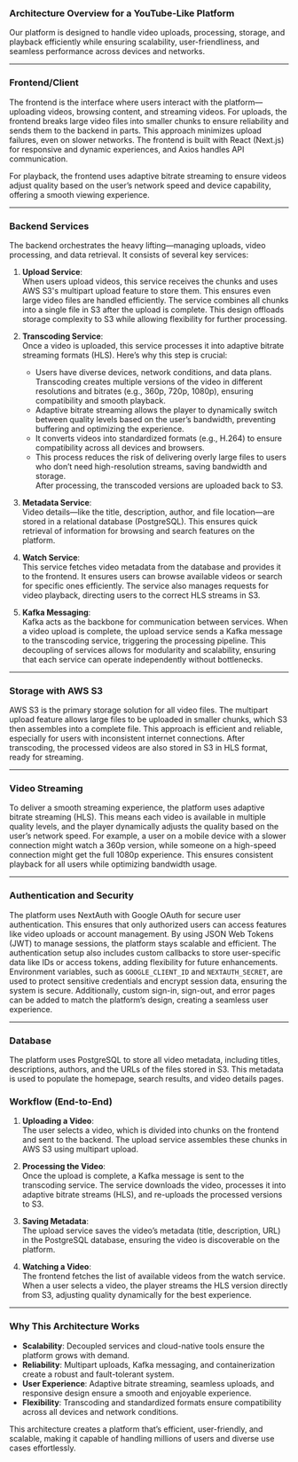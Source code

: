 ### **Architecture Overview for a YouTube-Like Platform**

Our platform is designed to handle video uploads, processing, storage, and playback efficiently while ensuring scalability, user-friendliness, and seamless performance across devices and networks.

---

### **Frontend/Client**  
The frontend is the interface where users interact with the platform—uploading videos, browsing content, and streaming videos. For uploads, the frontend breaks large video files into smaller chunks to ensure reliability and sends them to the backend in parts. This approach minimizes upload failures, even on slower networks. The frontend is built with React (Next.js) for responsive and dynamic experiences, and Axios handles API communication. 

For playback, the frontend uses adaptive bitrate streaming to ensure videos adjust quality based on the user’s network speed and device capability, offering a smooth viewing experience.

---

### **Backend Services**  
The backend orchestrates the heavy lifting—managing uploads, video processing, and data retrieval. It consists of several key services:

1. **Upload Service**:  
   When users upload videos, this service receives the chunks and uses AWS S3's multipart upload feature to store them. This ensures even large video files are handled efficiently. The service combines all chunks into a single file in S3 after the upload is complete. This design offloads storage complexity to S3 while allowing flexibility for further processing.

2. **Transcoding Service**:  
   Once a video is uploaded, this service processes it into adaptive bitrate streaming formats (HLS). Here’s why this step is crucial:  
   - Users have diverse devices, network conditions, and data plans. Transcoding creates multiple versions of the video in different resolutions and bitrates (e.g., 360p, 720p, 1080p), ensuring compatibility and smooth playback.  
   - Adaptive bitrate streaming allows the player to dynamically switch between quality levels based on the user’s bandwidth, preventing buffering and optimizing the experience.  
   - It converts videos into standardized formats (e.g., H.264) to ensure compatibility across all devices and browsers.  
   - This process reduces the risk of delivering overly large files to users who don’t need high-resolution streams, saving bandwidth and storage.  
   After processing, the transcoded versions are uploaded back to S3.

3. **Metadata Service**:  
   Video details—like the title, description, author, and file location—are stored in a relational database (PostgreSQL). This ensures quick retrieval of information for browsing and search features on the platform.

4. **Watch Service**:  
   This service fetches video metadata from the database and provides it to the frontend. It ensures users can browse available videos or search for specific ones efficiently. The service also manages requests for video playback, directing users to the correct HLS streams in S3.

5. **Kafka Messaging**:  
   Kafka acts as the backbone for communication between services. When a video upload is complete, the upload service sends a Kafka message to the transcoding service, triggering the processing pipeline. This decoupling of services allows for modularity and scalability, ensuring that each service can operate independently without bottlenecks.

---

### **Storage with AWS S3**  
AWS S3 is the primary storage solution for all video files. The multipart upload feature allows large files to be uploaded in smaller chunks, which S3 then assembles into a complete file. This approach is efficient and reliable, especially for users with inconsistent internet connections. After transcoding, the processed videos are also stored in S3 in HLS format, ready for streaming.

---

### **Video Streaming**  
To deliver a smooth streaming experience, the platform uses adaptive bitrate streaming (HLS). This means each video is available in multiple quality levels, and the player dynamically adjusts the quality based on the user’s network speed. For example, a user on a mobile device with a slower connection might watch a 360p version, while someone on a high-speed connection might get the full 1080p experience. This ensures consistent playback for all users while optimizing bandwidth usage.

---

### **Authentication and Security**  
The platform uses NextAuth with Google OAuth for secure user authentication. This ensures that only authorized users can access features like video uploads or account management. By using JSON Web Tokens (JWT) to manage sessions, the platform stays scalable and efficient. The authentication setup also includes custom callbacks to store user-specific data like IDs or access tokens, adding flexibility for future enhancements. Environment variables, such as `GOOGLE_CLIENT_ID` and `NEXTAUTH_SECRET`, are used to protect sensitive credentials and encrypt session data, ensuring the system is secure. Additionally, custom sign-in, sign-out, and error pages can be added to match the platform’s design, creating a seamless user experience.

---

### **Database**  
The platform uses PostgreSQL to store all video metadata, including titles, descriptions, authors, and the URLs of the files stored in S3. This metadata is used to populate the homepage, search results, and video details pages.


### **Workflow (End-to-End)**

1. **Uploading a Video**:  
   The user selects a video, which is divided into chunks on the frontend and sent to the backend. The upload service assembles these chunks in AWS S3 using multipart upload.

2. **Processing the Video**:  
   Once the upload is complete, a Kafka message is sent to the transcoding service. The service downloads the video, processes it into adaptive bitrate streams (HLS), and re-uploads the processed versions to S3.

3. **Saving Metadata**:  
   The upload service saves the video’s metadata (title, description, URL) in the PostgreSQL database, ensuring the video is discoverable on the platform.

4. **Watching a Video**:  
   The frontend fetches the list of available videos from the watch service. When a user selects a video, the player streams the HLS version directly from S3, adjusting quality dynamically for the best experience.

---

### **Why This Architecture Works**  
- **Scalability**: Decoupled services and cloud-native tools ensure the platform grows with demand.  
- **Reliability**: Multipart uploads, Kafka messaging, and containerization create a robust and fault-tolerant system.  
- **User Experience**: Adaptive bitrate streaming, seamless uploads, and responsive design ensure a smooth and enjoyable experience.  
- **Flexibility**: Transcoding and standardized formats ensure compatibility across all devices and network conditions.  

This architecture creates a platform that’s efficient, user-friendly, and scalable, making it capable of handling millions of users and diverse use cases effortlessly.
